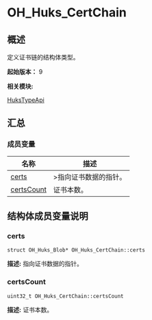 # OH_Huks_CertChain


## 概述

定义证书链的结构体类型。

 **起始版本：**
9

**相关模块:**

[HuksTypeApi](_huks_type_api.md)


## 汇总


### 成员变量

| 名称 | 描述 | 
| -------- | -------- |
| [certs](#certs) | >指向证书数据的指针。  | 
| [certsCount](#certscount) | 证书本数。  | 


## 结构体成员变量说明


### certs

  
```
struct OH_Huks_Blob* OH_Huks_CertChain::certs
```
**描述:**
指向证书数据的指针。


### certsCount

  
```
uint32_t OH_Huks_CertChain::certsCount
```
**描述:**
证书本数。
